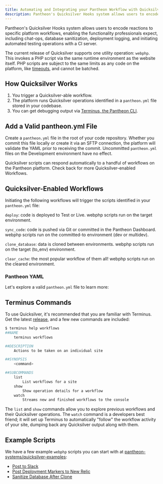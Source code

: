 ```yaml
---
title: Automating and Integrating your Pantheon Workflow with Quicksilver
description: Pantheon's Quicksilver Hooks system allows users to encode reactions to specific platform workflows, enabling the functionality professionals expect, including chat-ops, database sanitization, deployment logging, and initiating automated testing operations with a CI server.
---
```


Pantheon's Quicksilver Hooks system allows users to encode reactions to specific platform workflows, enabling the functionality professionals expect, including chat-ops, database sanitization, deployment logging, and initiating automated testing operations with a CI server.

The current release of Quicksilver supports one utility operation: `webphp`. This invokes a PHP script via the same runtime environment as the website itself. PHP scripts are subject to the same limits as any code on the platform, like [timeouts](https://pantheon.io/docs/articles/sites/timeouts/#timeouts-that-aren't-configurable), and cannot be batched.

## How Quicksilver Works

1. You trigger a Quicksilver-able workflow.
2. The platform runs Quicksilver operations identified in a `pantheon.yml` file stored in your codebase.
3. You can get debugging output via [Terminus, the Pantheon CLI](https://pantheon.io/docs/articles/local/cli/).

## Add a Valid pantheon.yml File
Create a `pantheon.yml` file in the root of your code repository. Whether you commit this file locally or create it via an SFTP connection, the platform will validate the YAML prior to receiving the commit. Uncommitted `pantheon.yml` files on the Development environment have no effect.

Quicksilver scripts can respond automatically to a handful of workflows on the Pantheon platform. Check back for more Quicksilver-enabled Workflows.

## Quicksilver-Enabled Workflows
Initiating the following workflows will trigger the scripts identified in your `pantheon.yml` file:

`deploy`: code is deployed to Test or Live. webphp scripts run on the target environment.

`sync_code`: code is pushed via Git or committed in the Pantheon Dashboard. webphp scripts run on the committed-to environment (dev or multidev).

`clone_database`: data is cloned between environments. webphp scripts run on the target (to_env) environment.

`clear_cache`: the most popular workflow of them all! webphp scripts run on the cleared environment.

### Pantheon YAML
Let's explore a valid `pantheon.yml` file to learn more:

<script src="https://gist-it.appspot.com/https://github.com/pantheon-systems/quicksilver-examples/blob/master/example.pantheon.yml?footer=minimal"></script>

## Terminus Commands

To use Quicksilver, it's recommended that you are familiar with Terminus. Get the latest [release](https://github.com/pantheon-systems/cli/releases), and a few new commands are included:

```bash
$ terminus help workflows
##NAME
    terminus workflows

##DESCRIPTION
    Actions to be taken on an individual site

##SYNOPSIS
    <command>

##SUBCOMMANDS
    list
        List workflows for a site
    show
        Show operation details for a workflow
    watch
        Streams new and finished workflows to the console
```

The `list` and `show` commands allow you to explore previous workflows and their Quicksilver operations. The `watch` command is a developers best friend; it will set up Terminus to automatically "follow" the workflow activity of your site, dumping back any Quicksilver output along with them.

## Example Scripts

We have a few example `webphp` scripts you can start with at [pantheon-systems/quicksilver-examples](https://github.com/pantheon-systems/quicksilver-examples):

- [Post to Slack](https://github.com/pantheon-systems/quicksilver-examples/blob/master/slack_notification)
- [Post Deployment Markers to New Relic](https://github.com/pantheon-systems/quicksilver-examples/blob/master/new_relic_deploy)
- [Sanitize Database After Clone](https://github.com/pantheon-systems/quicksilver-examples/blob/master/db_sanitization)
